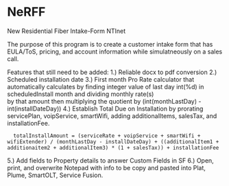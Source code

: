 # NeRFF
New Residential Fiber Intake-Form NTInet

The purpose of this program is to create a customer intake form that has EULA/ToS, pricing, and account information while simulatneously on a sales call. 

Features that still need to be added:
  1.) Reliable docx to pdf conversion
  2.) Scheduled installation date
  3.) First month Pro Rate calculator that automatically calculates by finding integer value of last day int(%d) in scheduledInstall month and dividing monthly rate(s)         
      by that amount then multiplying the quotient by (int(monthLastDay) - int(installDateDay))
  4.) Establish Total Due on Installation by prorating servicePlan, voipService, smartWifi, adding additionalItems, salesTax, and installationFee.
      
      totalInstallAmount = (serviceRate + voipService + smartWifi + wifiExtender) / (monthLastDay - installDateDay) + ((additionalItem1 + additionaitem2 + additionalItem3) * (1 + salesTax)) + installationFee
      
  5.) Add fields to Property details to answer Custom Fields in SF
  6.) Open, print, and overwrite Notepad with info to be copy and pasted into Plat, Plume, SmartOLT, Service Fusion.
